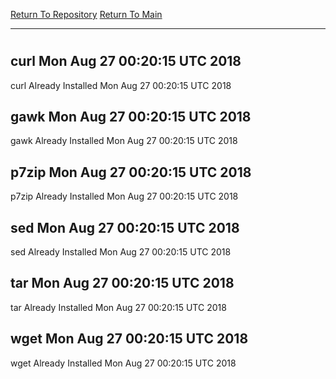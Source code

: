 [Return To Repository](https://github.com/deathbybandaid/piholeparser/)
[Return To Main](https://github.com/deathbybandaid/piholeparser/blob/master/RecentRunLogs/Mainlog.md)
____________________________________
# 
## curl Mon Aug 27 00:20:15 UTC 2018
curl Already Installed Mon Aug 27 00:20:15 UTC 2018
## gawk Mon Aug 27 00:20:15 UTC 2018
gawk Already Installed Mon Aug 27 00:20:15 UTC 2018
## p7zip Mon Aug 27 00:20:15 UTC 2018
p7zip Already Installed Mon Aug 27 00:20:15 UTC 2018
## sed Mon Aug 27 00:20:15 UTC 2018
sed Already Installed Mon Aug 27 00:20:15 UTC 2018
## tar Mon Aug 27 00:20:15 UTC 2018
tar Already Installed Mon Aug 27 00:20:15 UTC 2018
## wget Mon Aug 27 00:20:15 UTC 2018
wget Already Installed Mon Aug 27 00:20:15 UTC 2018
